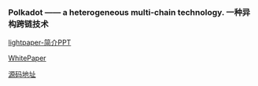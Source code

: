 ### Polkadot —— a heterogeneous multi‑chain technology. 一种异构跨链技术
[lightpaper-简介PPT](https://polkadot.network/Polkadot-lightpaper.pdf)

[WhitePaper](https://github.com/w3f/polkadot-white-paper/blob/master/PolkaDotPaper.pdf)

[源码地址](https://github.com/paritytech/polkadot)

